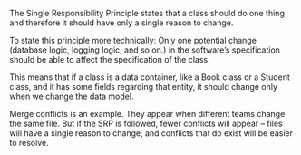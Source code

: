 The Single Responsibility Principle states that a class should do one thing and therefore it should have only a single reason to change.

To state this principle more technically: Only one potential change (database logic, logging logic, and so on.) in the software’s specification should be able to affect the specification of the class.

This means that if a class is a data container, like a Book class or a Student class, and it has some fields regarding that entity, it should change only when we change the data model.

Merge conflicts is an example. They appear when different teams change the same file. But if the SRP is followed, fewer conflicts will appear – files will have a single reason to change, and conflicts that do exist will be easier to resolve.
